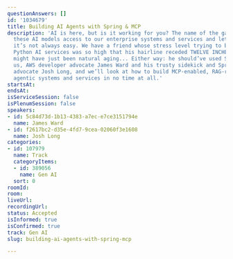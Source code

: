 ```yaml
---
questionAnswers: []
id: '1034679'
title: Building AI Agents with Spring & MCP
description: 'AI is here, but is it working for you? The name of the game is to give
  these AI models access to our enterprise systems and services and let ‘er rip! But
  it’s not always easy. We have a friend whose stress level trying to build production-worthy
  Python AI services was so high that his hairline receded TWELVE INCHES! Or that
  might have just been natural aging... Either way: he should’ve used Spring AI! Join
  us, AWS developer advocate James Ward and his trusty sidekick and Spring developer
  advocate Josh Long, and we’ll look at how to build MCP-enabled, RAG-ready, vibe-free,
  agentic systems and services in no time at all.'
startsAt:
endsAt:
isServiceSession: false
isPlenumSession: false
speakers:
- id: 5c84d73d-1b13-4383-a7ec-e7ce3151794e
  name: James Ward
- id: f2617bc2-d35e-4fd7-9cea-02060f3e1608
  name: Josh Long
categories:
- id: 107979
  name: Track
  categoryItems:
  - id: 389056
    name: Gen AI
  sort: 0
roomId:
room:
liveUrl:
recordingUrl:
status: Accepted
isInformed: true
isConfirmed: true
track: Gen AI
slug: building-ai-agents-with-spring-mcp

---
```

